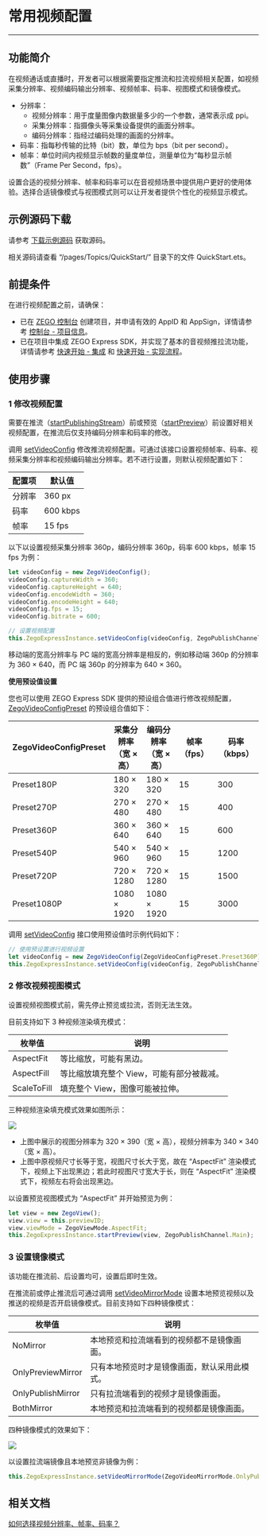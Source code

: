 # 常用视频配置

- - -

## 功能简介

在视频通话或直播时，开发者可以根据需要指定推流和拉流视频相关配置，如视频采集分辨率、视频编码输出分辨率、视频帧率、码率、视图模式和镜像模式。

- 分辨率：
    - 视频分辨率：用于度量图像内数据量多少的一个参数，通常表示成 ppi。
    - 采集分辨率：指摄像头等采集设备提供的画面分辨率。
    - 编码分辨率：指经过编码处理的画面的分辨率。
- 码率：指每秒传输的比特（bit）数，单位为 bps（bit per second）。
- 帧率：单位时间内视频显示帧数的量度单位，测量单位为“每秒显示帧数”（Frame Per Second，fps）。

设置合适的视频分辨率、帧率和码率可以在音视频场景中提供用户更好的使用体验。选择合适镜像模式与视图模式则可以让开发者提供个性化的视频显示模式。

## 示例源码下载

请参考 [下载示例源码](https://doc-zh.zego.im/article/19408) 获取源码。

相关源码请查看 “/pages/Topics/QuickStart/” 目录下的文件 QuickStart.ets。

## 前提条件

在进行视频配置之前，请确保：

- 已在 [ZEGO 控制台](https://console.zego.im) 创建项目，并申请有效的 AppID 和 AppSign，详情请参考 [控制台 - 项目信息](/console/project-info)。
- 已在项目中集成 ZEGO Express SDK，并实现了基本的音视频推拉流功能，详情请参考 [快速开始 - 集成](https://doc-zh.zego.im/article/19409) 和 [快速开始 - 实现流程](https://doc-zh.zego.im/article/19410)。


## 使用步骤

### 1 修改视频配置

<Warning title="注意">


需要在推流（[startPublishingStream](https://doc-zh.zego.im/unique-api/express-video-sdk/zh/ets_ohos/classes/_zegoexpressengine_.zegoexpressengine.html#startpublishingstream)）前或预览（[startPreview](https://doc-zh.zego.im/unique-api/express-video-sdk/zh/ets_ohos/classes/_zegoexpressengine_.zegoexpressengine.html#startpreview)）前设置好相关视频配置，在推流后仅支持编码分辨率和码率的修改。

</Warning>



调用 [setVideoConfig](https://doc-zh.zego.im/unique-api/express-video-sdk/zh/ets_ohos/classes/_zegoexpressengine_.zegoexpressengine.html#setvideoconfig) 修改推流视频配置。可通过该接口设置视频帧率、码率、视频采集分辨率和视频编码输出分辨率。若不进行设置，则默认视频配置如下：

|配置项|默认值|
|-|-|
|分辨率|360 px|
|码率| 600 kbps|
|帧率|15 fps|

以下以设置视频采集分辨率 360p，编码分辨率 360p，码率 600 kbps，帧率 15 fps 为例：

```ts
let videoConfig = new ZegoVideoConfig();
videoConfig.captureWidth = 360;
videoConfig.captureHeight = 640;
videoConfig.encodeWidth = 360;
videoConfig.encodeHeight = 640;
videoConfig.fps = 15;
videoConfig.bitrate = 600;

// 设置视频配置
this.ZegoExpressInstance.setVideoConfig(videoConfig, ZegoPublishChannel.Main);
```

<Note title="说明">


移动端的宽高分辨率与 PC 端的宽高分辨率是相反的，例如移动端 360p 的分辨率为 360 × 640，而 PC 端 360p 的分辨率为 640 × 360。

</Note>




**使用预设值设置**

您也可以使用 ZEGO Express SDK 提供的预设组合值进行修改视频配置，[ZegoVideoConfigPreset](https://doc-zh.zego.im/unique-api/express-video-sdk/zh/ets_ohos/enums/_zegoexpressdefines_.zegovideoconfigpreset.html) 的预设组合值如下：

| ZegoVideoConfigPreset | 采集分辨率<br/>（宽 × 高） | 编码分辨率<br/>（宽 × 高） | 帧率（fps） | 码率（kbps） |
| ------------------- | ------------------ | --------------- | --------- | ---------- |
|      Preset180P      |       180 × 320        |      180 × 320      |     15      |     300      |
|      Preset270P      |       270 × 480        |      270 × 480      |     15      |     400      |
|      Preset360P      |       360 × 640        |      360 × 640      |     15      |     600      |
|      Preset540P      |       540 × 960        |      540 × 960      |     15      |     1200     |
|      Preset720P      |       720 × 1280       |      720 × 1280     |     15      |     1500     |
|     Preset1080P      |       1080 × 1920      |     1080 × 1920     |     15      |     3000     |

调用 [setVideoConfig](https://doc-zh.zego.im/unique-api/express-video-sdk/zh/ets_ohos/classes/_zegoexpressengine_.zegoexpressengine.html#setvideoconfig) 接口使用预设值时示例代码如下：

```ts
// 使用预设置进行视频设置
let videoConfig = new ZegoVideoConfig(ZegoVideoConfigPreset.Preset360P);
this.ZegoExpressInstance.setVideoConfig(videoConfig, ZegoPublishChannel.Main);
```

### 2 修改视频视图模式

<Warning title="注意">


设置视频视图模式前，需先停止预览或拉流，否则无法生效。

</Warning>



目前支持如下 3 种视频渲染填充模式：

|枚举值|说明|
|-|-|
|AspectFit|等比缩放，可能有黑边。|
|AspectFill|等比缩放填充整个 View，可能有部分被裁减。|
|ScaleToFill|填充整个 View，图像可能被拉伸。|

三种视频渲染填充模式效果如图所示：

<Frame width="512" height="auto" caption=""><img src="https://doc-media.zego.im/sdk-doc/Pics/uniapp/CommonFeatures/CommonVideoConfig/viewMode_uniapp.png" /></Frame>

- 上图中展示的视图分辨率为 320 × 390（宽 × 高），视频分辨率为 340 × 340（宽 × 高）。
- 上图中原视频尺寸长等于宽，视图尺寸长大于宽，故在 “AspectFit” 渲染模式下，视频上下出现黑边；若此时视图尺寸宽大于长，则在 “AspectFit” 渲染模式下，视频左右将会出现黑边。

以设置预览视图模式为 “AspectFit” 并开始预览为例：

```ts
let view = new ZegoView();
view.view = this.previewID;
view.viewMode = ZegoViewMode.AspectFit;
this.ZegoExpressInstance.startPreview(view, ZegoPublishChannel.Main);
```

### 3 设置镜像模式

<Warning title="注意">


该功能在推流前、后设置均可，设置后即时生效。

</Warning>



在推流前或停止推流后可通过调用 [setVideoMirrorMode](https://doc-zh.zego.im/unique-api/express-video-sdk/zh/ets_ohos/classes/_zegoexpressengine_.zegoexpressengine.html#setvideomirrormode) 设置本地预览视频以及推送的视频是否开启镜像模式。目前支持如下四种镜像模式：

|枚举值|说明|
|-|-|
|NoMirror|本地预览和拉流端看到的视频都不是镜像画面。|
|OnlyPreviewMirror|只有本地预览时才是镜像画面，默认采用此模式。|
|OnlyPublishMirror|只有拉流端看到的视频才是镜像画面。|
|BothMirror|本地预览和拉流端看到的视频都是镜像画面。|

四种镜像模式的效果如下：

<Frame width="512" height="auto" caption=""><img src="https://doc-media.zego.im/sdk-doc/Pics/uniapp/CommonFeatures/CommonVideoConfig/mirror_mode_uniapp.png" /></Frame>

以设置拉流端镜像且本地预览非镜像为例：

```ts
this.ZegoExpressInstance.setVideoMirrorMode(ZegoVideoMirrorMode.OnlyPublishMirror, ZegoPublishChannel.Main);
```


## 相关文档

[如何选择视频分辨率、帧率、码率？](https://doc-zh.zego.im/faq/video_info)
